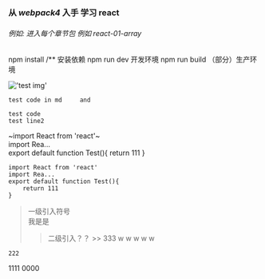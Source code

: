 ### 从 *webpack4* 入手 学习 react
###### _例如:_ 进入每个章节包  例如 react-01-array
npm install  /** 安装依赖
npm run dev    开发环境
npm run build  （部分）生产环境

!['test img'](http://img.blog.csdn.net/20141121163821625?watermark/2/text/aHR0cDovL2Jsb2cuY3Nkbi5uZXQvemhhb2thaXFpYW5nMTk5Mg==/font/5a6L5L2T/fontsize/400/fill/I0JBQkFCMA==/dissolve/70/gravity/Center)

`test code in md    
 and`

 `test code `    
 `test line2`

 ~import React from 'react'~     
 import Rea...    
 export default function Test(){
	 return 111
 }

 ```
 import React from 'react'
 import Rea...
 export default function Test(){
	 return 111
 }
 ```
 > 一级引入符号    
 我是是 
 >>  二级引入？？
		>> 333
		w w w w w 

	222
1111
0000